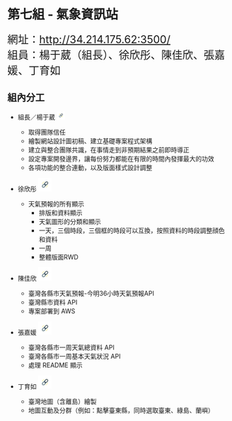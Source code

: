 # 第七組 - 氣象資訊站

<font size="5">網址：http://34.214.175.62:3500/</font><br/>
<font size="5">組員：楊于葳（組長）、徐欣彤、陳佳欣、張嘉媛、丁育如</font>

## 組內分工
- 組長／楊于葳 [<img src="static/images/link.png" style="line-height:18px" height="18px"/>](https://github.com/ywyang236)

    - 取得團隊信任
    - 繪製網站設計圖初稿、建立基礎專案程式架構
    - 建立與整合團隊共識，在事情走到非預期結果之前即時導正
    - 設定專案開發邊界，讓每份努力都能在有限的時間內發揮最大的功效
    - 各項功能的整合連動，以及版面樣式設計調整

- 徐欣彤 [<img src="static/images/link.png" width="30px"/>](https://github.com/Angel-Tsui)
    - 天氣預報的所有顯示
        - 排版和資料顯示
        - 天氣圖形的分類和顯示
        - 一天，三個時段，三個框的時段可以互換，按照資料的時段調整顔色和資料
        - 一周
        - 整體版面RWD

- 陳佳欣 [<img src="static/images/link.png" width="30px"/>](https://github.com/stella0320)
    - 臺灣各縣市天氣預報-今明36小時天氣預報API
    - 臺灣縣市資料 API
    - 專案部署到 AWS

- 張嘉媛 [<img src="static/images/link.png" width="30px"/>](https://github.com/Aliceeeee2023)
    - 臺灣各縣市一周天氣總資料 API
    - 臺灣各縣市一周基本天氣狀況 API
    - 處理 README 顯示

- 丁育如 [<img src="static/images/link.png" width="30px"/>](https://github.com/aiwlulu)
    - 臺灣地圖（含離島）繪製
    - 地圖互動及分群（例如：點擊臺東縣，同時選取臺東、綠島、蘭嶼）
